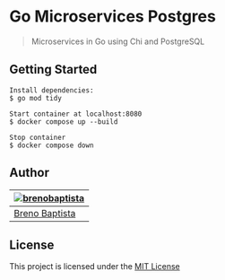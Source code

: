 # Go Microservices Postgres

> Microservices in Go using Chi and PostgreSQL

## Getting Started

```
Install dependencies:
$ go mod tidy

Start container at localhost:8080
$ docker compose up --build

Stop container
$ docker compose down
```

## Author

| [![brenobaptista](https://avatars1.githubusercontent.com/u/47641641?s=120&v=4)](https://github.com/brenobaptista) |
| ----------------------------------------------------------------------------------------------------------------- |
| [Breno Baptista](https://github.com/brenobaptista)                                                                |

## License

This project is licensed under the [MIT License](/LICENSE)
